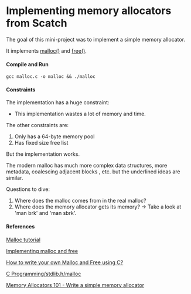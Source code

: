 # Implementing memory allocators from Scatch

The goal of this mini-project was to implement a simple memory allocator.

It implements <a href="http://man7.org/linux/man-pages/man3/free.3.html">malloc()</a> and <a href="http://man7.org/linux/man-pages/man3/free.3.html">free()</a>.

#### Compile and Run ####

```
gcc malloc.c -o malloc && ./malloc
```
#### Constraints ####

The implementation has a huge constraint:
- This implementation wastes a lot of memory and time.

The other constraints are: 
1. Only has a 64-byte memory pool
2. Has fixed size free list

But the implementation works.

The modern malloc has much more complex data structures, more metadata, coalescing adjacent blocks , etc. but the underlined ideas are similar.

Questions to dive: 
1. Where does the malloc comes from in the real malloc?
2. Where does the memory allocator gets its memory? -> Take a look at 'man brk' and 'man sbrk'.


#### References ####
[Malloc tutorial](https://danluu.com/malloc-tutorial/)

[Implementing malloc and free](https://medium.com/@andrestc/implementing-malloc-and-free-ba7e7704a473)

[How to write your own Malloc and Free using C?](http://tharikasblogs.blogspot.com/p/how-to-write-your-own-malloc-and-free.html)

[C Programming/stdlib.h/malloc](https://en.wikibooks.org/wiki/C_Programming/stdlib.h/malloc)

[Memory Allocators 101 - Write a simple memory allocator](https://arjunsreedharan.org/post/148675821737/memory-allocators-101-write-a-simple-memory)
